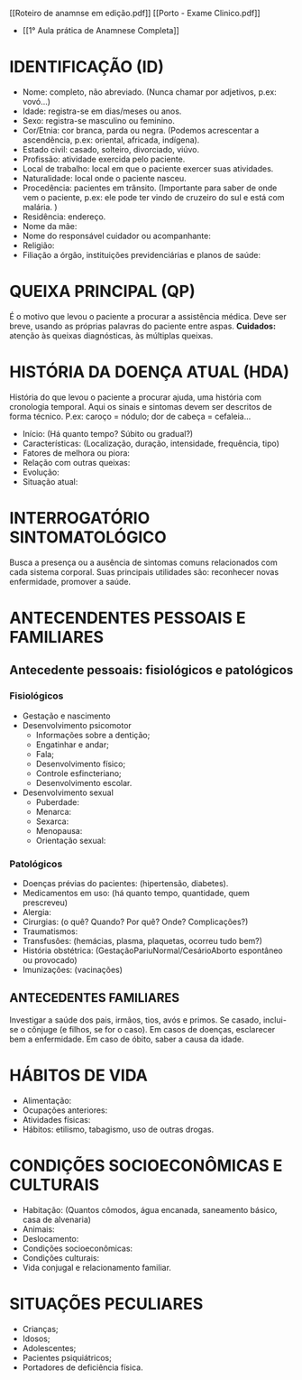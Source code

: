 [[Roteiro de anamnse em edição.pdf]]
[[Porto - Exame Clinico.pdf]]
* [[1° Aula prática de Anamnese Completa]]
# IDENTIFICAÇÃO (ID)
* Nome: completo, não abreviado. (Nunca chamar por adjetivos, p.ex: vovó...)
* Idade: registra-se em dias/meses ou anos.
* Sexo: registra-se masculino ou feminino. 
* Cor/Etnia: cor branca, parda ou negra. (Podemos acrescentar a ascendência, p.ex: oriental, africada, indígena). 
* Estado civil: casado, solteiro, divorciado, viúvo. 
* Profissão: atividade exercida pelo paciente. 
* Local de trabalho:  local em que o paciente exercer suas atividades. 
* Naturalidade: local onde o paciente nasceu. 
* Procedência: pacientes em trânsito. (Importante para saber de onde vem o paciente, p.ex: ele pode ter vindo de cruzeiro do sul e está com malária. )
* Residência: endereço. 
* Nome da mãe: 
* Nome do responsável cuidador ou acompanhante:
* Religião: 
* Filiação a órgão, instituições previdenciárias e planos de saúde:
# QUEIXA PRINCIPAL (QP)
É o motivo que levou o paciente a procurar a assistência médica. Deve ser breve, usando as próprias palavras do paciente entre aspas. 
**Cuidados:** atenção às queixas diagnósticas, às múltiplas queixas. 
# HISTÓRIA DA DOENÇA ATUAL (HDA)
História do que levou o paciente a procurar ajuda, uma história com cronologia temporal. 
Aqui os sinais e sintomas devem ser descritos de forma técnico. P.ex: caroço = nódulo; dor de cabeça = cefaleia...
* Início: (Há quanto tempo? Súbito ou gradual?)
* Características: (Localização, duração, intensidade, frequência, tipo)
* Fatores de melhora ou piora:
* Relação com outras queixas:
* Evolução: 
* Situação atual:
# INTERROGATÓRIO SINTOMATOLÓGICO 
Busca a presença ou a ausência de sintomas comuns relacionados com cada sistema corporal. 
Suas principais utilidades são: reconhecer novas enfermidade, promover a saúde. 
# ANTECENDENTES PESSOAIS E FAMILIARES
## Antecedente pessoais: fisiológicos e patológicos
### Fisiológicos
* Gestação e nascimento
* Desenvolvimento psicomotor 
	* Informações sobre a dentição; 
	* Engatinhar e andar; 
	* Fala; 
	* Desenvolvimento físico; 
	* Controle esfincteriano; 
	* Desenvolvimento escolar.
* Desenvolvimento sexual
	* Puberdade: 
	* Menarca:
	* Sexarca:
	* Menopausa:
	* Orientação sexual: 
### Patológicos 
* Doenças prévias do pacientes: (hipertensão, diabetes).
* Medicamentos em uso: (há quanto tempo, quantidade, quem prescreveu)
* Alergia: 
* Cirurgias: (o quê? Quando? Por quê? Onde? Complicações?)
* Traumatismos: 
* Transfusões: (hemácias, plasma, plaquetas, ocorreu tudo bem?)
* História obstétrica: (GestaçãoPariuNormal/CesárioAborto espontâneo ou provocado)
* Imunizações: (vacinações)
## ANTECEDENTES FAMILIARES
Investigar a saúde dos pais, irmãos, tios, avós e primos. 
Se casado, inclui-se o cônjuge (e filhos, se for o caso). 
Em casos de doenças, esclarecer bem a enfermidade. 
Em caso de óbito, saber a causa da idade. 
# HÁBITOS DE VIDA
* Alimentação: 
* Ocupações anteriores: 
* Atividades físicas: 
* Hábitos: etilismo, tabagismo, uso de outras drogas. 
# CONDIÇÕES SOCIOECONÔMICAS E CULTURAIS 
* Habitação: (Quantos cômodos, água encanada, saneamento básico, casa de alvenaria)
* Animais: 
* Deslocamento: 
* Condições socioeconômicas: 
* Condições culturais: 
* Vida conjugal e relacionamento familiar.
# SITUAÇÕES PECULIARES
* Crianças; 
* Idosos;
* Adolescentes; 
* Pacientes psiquiátricos; 
* Portadores de deficiência física. 